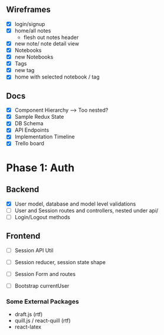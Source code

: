 ## Wireframes
- [x] login/signup
- [x] home/all notes
  - flesh out notes header
- [x] new note/ note detail view
- [x] Notebooks
- [x] new Notebooks
- [x] Tags
- [x] new tag
- [x] home with selected notebook / tag

## Docs
- [x] Component Hierarchy
    --> Too nested?
- [x] Sample Redux State
- [x] DB Schema
- [x] API Endpoints
- [x] Implementation Timeline
- [x] Trello board

# Phase 1: Auth
## Backend
- [x] User model, database and model level validations
- [ ] User and Session routes and controllers, nested under api/
- [ ] Login/Logout methods

## Frontend
- [ ] Session API Util
- [ ] Session reducer, session state shape
- [ ] Session Form and routes
- [ ] Bootstrap currentUser


### Some External Packages
* draft.js (rtf)
* quill.js / react-quill (rtf)
* react-latex
